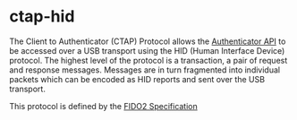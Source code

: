 # ctap-hid

The Client to Authenticator (CTAP) Protocol allows the [Authenticator API](../fido2-api/) to be accessed over a USB transport using the HID (Human Interface Device) protocol. The highest level of the protocol is a transaction, a pair of request and response messages. Messages are in turn fragmented into individual packets which can be encoded as HID reports and sent over the USB transport.

This protocol is defined by the [FIDO2 Specification](https://fidoalliance.org/specs/fido-v2.1-ps-20210615/fido-client-to-authenticator-protocol-v2.1-ps-20210615.html#usb)
